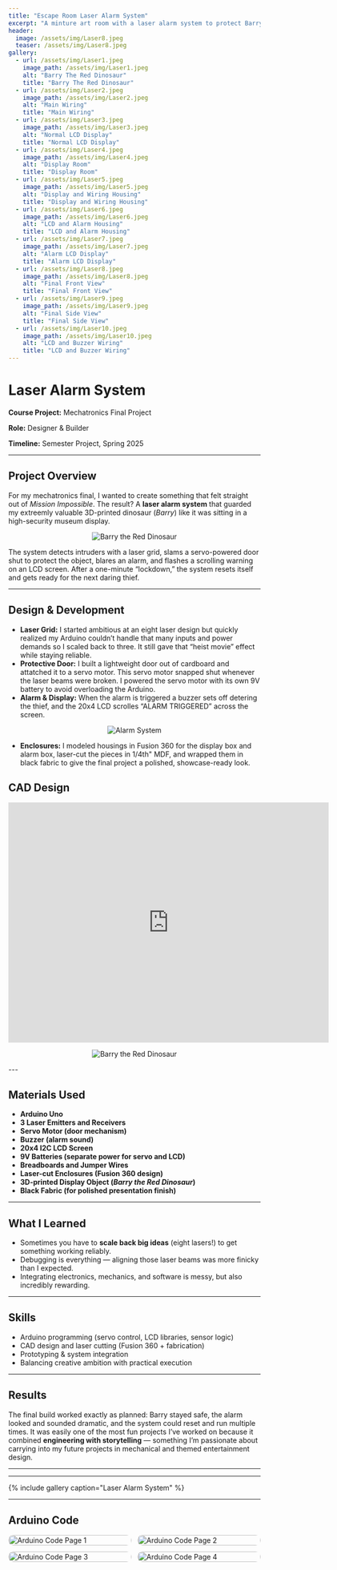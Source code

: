 ```yaml
---
title: "Escape Room Laser Alarm System"
excerpt: "A minture art room with a laser alarm system to protect Barry the Red Dinosour"
header:
  image: /assets/img/Laser8.jpeg
  teaser: /assets/img/Laser8.jpeg
gallery:
  - url: /assets/img/Laser1.jpeg
    image_path: /assets/img/Laser1.jpeg
    alt: "Barry The Red Dinosaur"
    title: "Barry The Red Dinosaur"
  - url: /assets/img/Laser2.jpeg
    image_path: /assets/img/Laser2.jpeg
    alt: "Main Wiring"
    title: "Main Wiring"
  - url: /assets/img/Laser3.jpeg
    image_path: /assets/img/Laser3.jpeg
    alt: "Normal LCD Display"
    title: "Normal LCD Display"
  - url: /assets/img/Laser4.jpeg
    image_path: /assets/img/Laser4.jpeg
    alt: "Display Room"
    title: "Display Room"
  - url: /assets/img/Laser5.jpeg
    image_path: /assets/img/Laser5.jpeg
    alt: "Display and Wiring Housing"
    title: "Display and Wiring Housing"
  - url: /assets/img/Laser6.jpeg
    image_path: /assets/img/Laser6.jpeg
    alt: "LCD and Alarm Housing"
    title: "LCD and Alarm Housing"
  - url: /assets/img/Laser7.jpeg
    image_path: /assets/img/Laser7.jpeg
    alt: "Alarm LCD Display"
    title: "Alarm LCD Display"
  - url: /assets/img/Laser8.jpeg
    image_path: /assets/img/Laser8.jpeg
    alt: "Final Front View"
    title: "Final Front View"
  - url: /assets/img/Laser9.jpeg
    image_path: /assets/img/Laser9.jpeg
    alt: "Final Side View"
    title: "Final Side View"
  - url: /assets/img/Laser10.jpeg
    image_path: /assets/img/Laser10.jpeg
    alt: "LCD and Buzzer Wiring"
    title: "LCD and Buzzer Wiring"
---
```



# Laser Alarm System


**Course Project:** Mechatronics Final Project

**Role:** Designer & Builder

**Timeline:** Semester Project, Spring 2025


---


## Project Overview
For my mechatronics final, I wanted to create something that felt straight out of *Mission Impossible*. The result? A **laser alarm system** that guarded my extreemly valuable 3D-printed dinosaur (*Barry*) like it was sitting in a high-security museum display.

<p align="center">
  <img src="/assets/img/Laser1.jpeg" alt="Barry the Red Dinosaur" style="max-width:70%;">
</p>

The system detects intruders with a laser grid, slams a servo-powered door shut to protect the object, blares an alarm, and flashes a scrolling warning on an LCD screen. After a one-minute “lockdown,” the system resets itself and gets ready for the next daring thief.


---


## Design & Development
- **Laser Grid:** I started ambitious at an eight laser design but quickly realized my Arduino couldn’t handle that many inputs and power demands so I scaled back to three. It still gave that “heist movie” effect while staying reliable.
- **Protective Door:** I built a lightweight door out of cardboard and attatched it to a servo motor. This servo motor snapped shut whenever the laser beams were broken. I powered the servo motor with its own 9V battery to avoid overloading the Arduino.
- **Alarm & Display:** When the alarm is triggered a buzzer sets off detering the thief, and the 20x4 LCD scrolles “ALARM TRIGGERED” across the screen. 

<p align="center">
  <img src="/assets/img/Laser.gif" alt="Alarm System" style="max-width:70%;">
</p>

- **Enclosures:** I modeled housings in Fusion 360 for the display box and alarm box, laser-cut the pieces in 1/4th" MDF, and wrapped them in black fabric to give the final project a polished, showcase-ready look.

## CAD Design 
<iframe src="https://vanderbilt643.autodesk360.com/shares/public/SH286ddQT78850c0d8a4e4c61248e31bc56f?mode=embed" width="640" height="480" allowfullscreen="true" webkitallowfullscreen="true" mozallowfullscreen="true"  frameborder="0"></iframe>

<p align="center">
  <img src="/assets/img/Laser9.jpeg" alt="Barry the Red Dinosaur" style="max-width:70%;">
</p>
---

## Materials Used
- **Arduino Uno**
- **3 Laser Emitters and Receivers**
- **Servo Motor (door mechanism)**
- **Buzzer (alarm sound)**
- **20x4 I2C LCD Screen**
- **9V Batteries (separate power for servo and LCD)**
- **Breadboards and Jumper Wires**
- **Laser-cut Enclosures (Fusion 360 design)**
- **3D-printed Display Object (*Barry the Red Dinosaur*)**
- **Black Fabric (for polished presentation finish)**

---

## What I Learned
- Sometimes you have to **scale back big ideas** (eight lasers!) to get something working reliably.
- Debugging is everything — aligning those laser beams was more finicky than I expected.
- Integrating electronics, mechanics, and software is messy, but also incredibly rewarding.

---

## Skills 
- Arduino programming (servo control, LCD libraries, sensor logic)
- CAD design and laser cutting (Fusion 360 + fabrication)
- Prototyping & system integration
- Balancing creative ambition with practical execution


---


## Results
The final build worked exactly as planned: Barry stayed safe, the alarm looked and sounded dramatic, and the system could reset and run multiple times. It was easily one of the most fun projects I’ve worked on because it combined **engineering with storytelling** — something I’m passionate about carrying into my future projects in mechanical and themed entertainment design.

---

<style>
.image-grid {
display: grid;
grid-template-columns: repeat(auto-fill, minmax(240px, 1fr));
gap: 12px;
}
.image-grid img {
width: 100%;
height: auto;
border-radius: 10px;
}
blockquote { border-left: 4px solid #7a8899; padding-left: 12px; color: #495268; }
</style>


---

{% include gallery caption="Laser Alarm System" %}

---

## Arduino Code 

<p class="image-grid">
  <img src="/assets/img/Laser12.jpeg" alt="Arduino Code Page 1" />
  <img src="/assets/img/Laser13.jpeg" alt="Arduino Code Page 2" />
  <img src="/assets/img/Laser14.jpeg" alt="Arduino Code Page 3" />
  <img src="/assets/img/Laser15.jpeg" alt="Arduino Code Page 4" />
</p>
